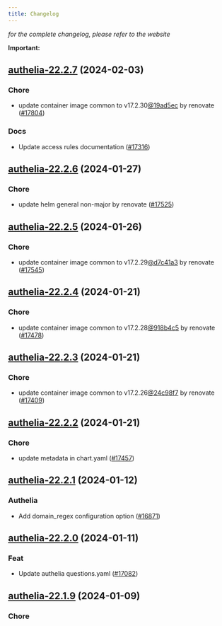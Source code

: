 ```yaml
---
title: Changelog
---
```



*for the complete changelog, please refer to the website*

**Important:**







## [authelia-22.2.7](https://github.com/truecharts/charts/compare/authelia-22.2.6...authelia-22.2.7) (2024-02-03)

### Chore



- update container image common to v17.2.30[@19ad5ec](https://github.com/19ad5ec) by renovate ([#17804](https://github.com/truecharts/charts/issues/17804))

### Docs



- Update access rules documentation ([#17316](https://github.com/truecharts/charts/issues/17316))


## [authelia-22.2.6](https://github.com/truecharts/charts/compare/authelia-22.2.5...authelia-22.2.6) (2024-01-27)

### Chore



- update helm general non-major by renovate ([#17525](https://github.com/truecharts/charts/issues/17525))


## [authelia-22.2.5](https://github.com/truecharts/charts/compare/authelia-22.2.4...authelia-22.2.5) (2024-01-26)

### Chore



- update container image common to v17.2.29[@d7c41a3](https://github.com/d7c41a3) by renovate ([#17545](https://github.com/truecharts/charts/issues/17545))


## [authelia-22.2.4](https://github.com/truecharts/charts/compare/authelia-22.2.3...authelia-22.2.4) (2024-01-21)

### Chore



- update container image common to v17.2.28[@918b4c5](https://github.com/918b4c5) by renovate ([#17478](https://github.com/truecharts/charts/issues/17478))


## [authelia-22.2.3](https://github.com/truecharts/charts/compare/authelia-22.2.2...authelia-22.2.3) (2024-01-21)

### Chore



- update container image common to v17.2.26[@24c98f7](https://github.com/24c98f7) by renovate ([#17409](https://github.com/truecharts/charts/issues/17409))


## [authelia-22.2.2](https://github.com/truecharts/charts/compare/authelia-22.2.1...authelia-22.2.2) (2024-01-21)

### Chore



- update metadata in chart.yaml ([#17457](https://github.com/truecharts/charts/issues/17457))




## [authelia-22.2.1](https://github.com/truecharts/charts/compare/authelia-22.2.0...authelia-22.2.1) (2024-01-12)

### Authelia



- Add domain_regex configuration option ([#16871](https://github.com/truecharts/charts/issues/16871))


## [authelia-22.2.0](https://github.com/truecharts/charts/compare/authelia-22.1.9...authelia-22.2.0) (2024-01-11)

### Feat



- Update authelia questions.yaml ([#17082](https://github.com/truecharts/charts/issues/17082))


## [authelia-22.1.9](https://github.com/truecharts/charts/compare/authelia-22.1.8...authelia-22.1.9) (2024-01-09)

### Chore

